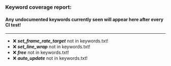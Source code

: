### Keyword coverage report: 
#### Any undocumented keywords currently seen will appear here after every CI test!
---------------------------------------------------------
- :x: ***set_frame_rate_target*** not in keywords.txt!
- :x: ***set_line_wrap*** not in keywords.txt!
- :x: ***free*** not in keywords.txt!
- :x: ***auto_update*** not in keywords.txt!
